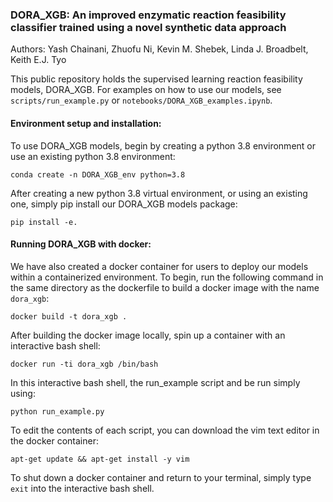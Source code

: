 ### DORA_XGB: An improved enzymatic reaction feasibility classifier trained using a novel synthetic data approach

Authors: Yash Chainani, Zhuofu Ni, Kevin M. Shebek, Linda J. Broadbelt, Keith E.J. Tyo

This public repository holds the supervised learning reaction feasibility models, DORA_XGB. For examples on how to use our models, see `scripts/run_example.py` or  `notebooks/DORA_XGB_examples.ipynb`.

#### Environment setup and installation:
To use DORA_XGB models, begin by creating a python 3.8 environment or use an existing python 3.8 environment:  

`conda create -n DORA_XGB_env python=3.8`

After creating a new python 3.8 virtual environment, or using an existing one, simply pip install our DORA_XGB models package:  

`pip install -e.`

#### Running DORA_XGB with docker:
We have also created a docker container for users to deploy our models within a containerized environment. To begin, run the following command in the same directory as the dockerfile to build a docker image with the name `dora_xgb`:  

`docker build -t dora_xgb .`

After building the docker image locally, spin up a container with an interactive bash shell:

`docker run -ti dora_xgb /bin/bash`

In this interactive bash shell, the run_example script and be run simply using:

`python run_example.py`

To edit the contents of each script, you can download the vim text editor in the docker container:

`apt-get update && apt-get install -y vim`

To shut down a docker container and return to your terminal, simply type `exit` into the interactive bash shell.
